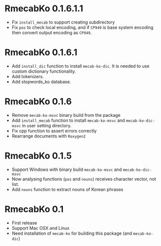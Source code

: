 # RmecabKo 0.1.6.1.1

* Fix `install_mecab` to support creating subdirectory
* Fix `pos` to check local encoding, and if `CP949` is base system encoding then convert output encoding as `CP949`. 

# RmecabKo 0.1.6.1

* Add `install_dic` function to install `mecab-ko-dic`. It is needed to use custom dictionary functionality.
* Add tokenizers.
* Add stopwords_ko database.

# RmecabKo 0.1.6

* Remove `mecab-ko-msvc` binary build from the package
* Add `install_mecab` function to install `mecab-ko-msvc` and `mecab-ko-dic-msvc` in user setting directory.
* Fix cpp function to assert errors correctly
* Rearrange documents with `Roxygen2`

# RmecabKo 0.1.5

* Support Windows with binary build `mecab-ko-msvc` and `mecab-ko-dic-msvc`
* Now analysing functions (`pos` and `nouns`) receives character vector, not list.
* Add `nouns` function to extract nouns of Korean phrases

# RmecabKo 0.1

* First release
* Support Mac OSX and Linux
* Need installation of `mecab-ko` for building this package (and `mecab-ko-dic`)
